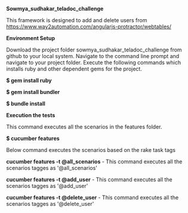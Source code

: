 **Sowmya_sudhakar_teladoc_challenge**

This framework is designed to add and delete users from https://www.way2automation.com/angularjs-protractor/webtables/

**Environment Setup**

Download the project folder sowmya_sudhakar_teladoc_challenge from github to your local system.
Navigate to the command line prompt and navigate to your project folder.
Execute the following commands which installs ruby and other dependent gems for the project.

**$ gem install ruby**

**$ gem install bundler**

**$ bundle install** 

**Execution the tests**

This command executes all the scenarios in the features folder.

**$ cucumber features**

Below command executes the scenarios based on the rake task tags

**cucumber features -t @all_scenarios**  - This command executes all the scenarios tagges as '@all_scenarios'

**cucumber features -t @add_user**  - This command executes all the scenarios tagges as '@add_user'

**cucumber features -t @delete_user**  - This command executes all the scenarios tagges as '@delete_user'
